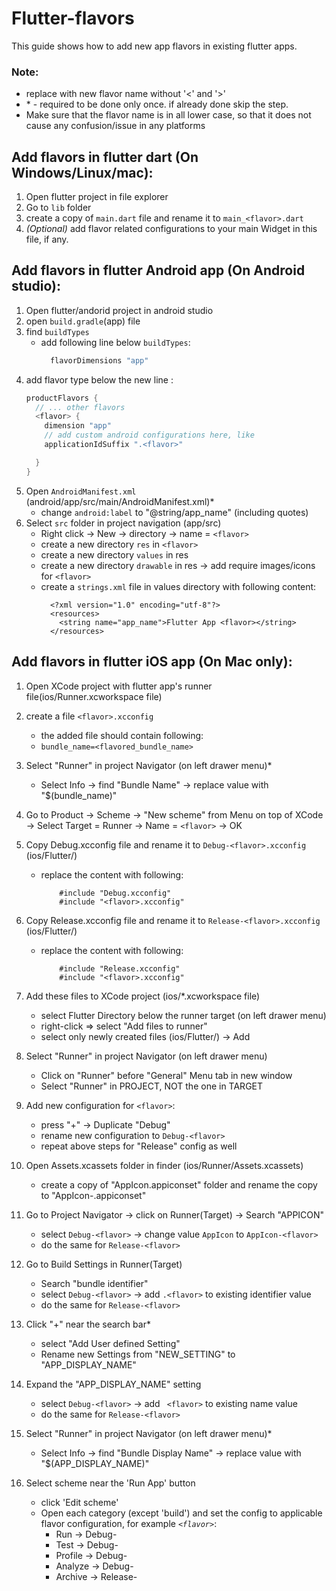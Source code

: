 # Flutter-flavors
This guide shows how to add new app flavors in existing flutter apps.

### Note:
* replace <flavor> with new flavor name without '<' and '>'
* \* - required to be done only once. if already done skip the step.
* Make sure that the flavor name is in all lower case, so that it does not cause any confusion/issue in any platforms

## Add flavors in flutter dart (On Windows/Linux/mac):
1. Open flutter project in file explorer
2. Go to `lib` folder 
3. create a copy of `main.dart` file and rename it to `main_<flavor>.dart`
4. *(Optional)* add flavor related configurations to your main Widget in this file, if any.

## Add flavors in flutter Android app (On Android studio):
1. Open flutter/andorid project in android studio
2. open `build.gradle`(app) file 
3. find `buildTypes`
    * add following line below `buildTypes`:
        ```groovy
          flavorDimensions "app"
        ```
4. add flavor type below the new line : 
    ```groovy 
    productFlavors {
      // ... other flavors 
      <flavor> {
        dimension "app"
        // add custom android configurations here, like 
        applicationIdSuffix ".<flavor>"

      }
    }
    ```
5. Open `AndroidManifest.xml` (android/app/src/main/AndroidManifest.xml)\*
    * change `android:label` to "@string/app_name" (including quotes)
6. Select `src` folder in project navigation  (app/src)
	* Right click -> New -> directory -> name = `<flavor>`
	* create a new directory `res` in `<flavor>`
	* create a new directory `values` in res
    * create a new directory `drawable` in res ->  add require images/icons for `<flavor>`
	* create a `strings.xml` file in values directory with following content:
      ```
        <?xml version="1.0" encoding="utf-8"?>
        <resources>
          <string name="app_name">Flutter App <flavor></string>
        </resources>
      ```

## Add flavors in flutter iOS app (On Mac only):
1. Open XCode project with flutter app's runner file(ios/Runner.xcworkspace file)
2. create a file `<flavor>.xcconfig`
	* the added file should contain following: 
	* `bundle_name=<flavored_bundle_name>`
3. Select "Runner" in project Navigator (on left drawer menu)\*
	 * Select Info -> find "Bundle Name" -> replace value with "$(bundle_name)"
		
4. Go to Product -> Scheme -> "New scheme" from Menu on top of XCode
	-> Select Target = Runner -> Name = `<flavor>` -> OK
	
5. Copy Debug.xcconfig file and rename it to `Debug-<flavor>.xcconfig` (ios/Flutter/)
	* replace the content with following:
		```
            #include "Debug.xcconfig"
            #include "<flavor>.xcconfig"
		```
6. Copy Release.xcconfig file and rename it to `Release-<flavor>.xcconfig` (ios/Flutter/)
	*  replace the content with following:
        ```
    		#include "Release.xcconfig"
    		#include "<flavor>.xcconfig"
		```
		
7. Add these files to XCode project (ios/*.xcworkspace file)
	* select Flutter Directory below the runner target (on left drawer menu)
	* right-click => select "Add files to runner"
	* select only newly created files (ios/Flutter/) -> Add
	
8. Select "Runner" in project Navigator (on left drawer menu)
	* Click on "Runner" before "General" Menu tab in new window
	* Select "Runner" in PROJECT, NOT the one in TARGET
	
9. Add new configuration for `<flavor>`:
	* press "+" -> Duplicate "Debug" 
	* rename new configuration to `Debug-<flavor>`
	* repeat above steps for "Release" config as well
	
10. Open Assets.xcassets folder in finder (ios/Runner/Assets.xcassets)
	* create a copy of "AppIcon.appiconset" folder and rename the copy to "AppIcon-<flavor>.appiconset"
	
11. Go to Project Navigator -> click on Runner(Target) -> Search "APPICON"
	* select `Debug-<flavor>` -> change value `AppIcon` to `AppIcon-<flavor>`
	* do the same for `Release-<flavor>`
	
12. Go to Build Settings in Runner(Target)
	* Search "bundle identifier"
	* select `Debug-<flavor>` -> add `.<flavor>` to existing identifier value
	* do the same for `Release-<flavor>`

13. Click "+" near the search bar\*
	* select "Add User defined Setting"
	* Rename new Settings from "NEW_SETTING" to "APP_DISPLAY_NAME"
	
14. Expand the "APP_DISPLAY_NAME" setting
	* select `Debug-<flavor>` -> add ` <flavor>` to existing name value
	*  do the same for `Release-<flavor>`

15. Select "Runner" in project Navigator (on left drawer menu)\*
	* Select Info -> find "Bundle Display Name" -> replace value with "$(APP_DISPLAY_NAME)"

16. Select <flavor> scheme near the 'Run App' button
	* click 'Edit scheme'
	* Open each category (except 'build') and set the config to applicable flavor configuration, for example *`<flavor>`*:
    	* Run -> Debug-<flavor>
    	* Test -> Debug-<flavor>
    	* Profile -> Debug-<flavor>
    	* Analyze -> Debug-<flavor>
    	* Archive -> Release-<flavor>
